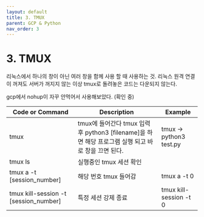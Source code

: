 ```yaml
---
layout: default
title: 3. TMUX
parent: GCP & Python
nav_order: 3
---
```


# 3. TMUX

리눅스에서 하나의 창이 아닌 여러 창을 함께 사용 할 때 사용하는 것. 리눅스 원격 연결이 꺼져도 서버가 꺼지지 않는 이상 tmux로 돌려놓은 코드는 다운되지 않는다.

gcp에서 nohup이 자꾸 안먹어서 사용해보았다. (확인 중)

| Code or Command | Description | Example |
| --- | --- | --- |
| tmux | tmux에 들어간다 tmux 입력 후 python3 [filename]을 하면 해당 프로그램 실행 되고 바로 창을 끄면 된다. | tmux -> python3 test.py|
| tmux ls | 실행중인 tmux 세션 확인 |
| tmux a -t [session_number] | 해당 번호 tmux 들어감 | tmux a -t 0 |
| tmux kill-session -t [session_number] | 특정 세션 강제 종료 | tmux kill-session -t 0 |
